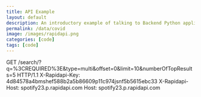 ```yaml
---
title: API Example
layout: default
description: An introductory example of talking to Backend Python application serving 3rd Party API.  Fetching data and formatting results is a way to visuals information, in this case Covid19 statistics across the Globe. 
permalink: /data/covid
image: /images/rapidapi.png
categories: [code]
tags: [code]
---
```

GET /search/?q=%3CREQUIRED%3E&type=multi&offset=0&limit=10&numberOfTopResults=5 HTTP/1.1
X-Rapidapi-Key: 4d84578a4bmshef588b2a5b86609p11c974jsnf5b5615ebc33
X-Rapidapi-Host: spotify23.p.rapidapi.com
Host: spotify23.p.rapidapi.com
